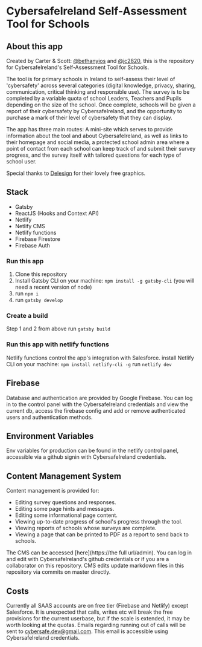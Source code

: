 # CybersafeIreland Self-Assessment Tool for Schools

## About this app
Created by Carter & Scott: [@bethanyios](https://github.com/bethanyios) and [@jc2820](https://github.com/jc2820), this is the repository for CybersafeIreland's Self-Assessment Tool for Schools.

The tool is for primary schools in Ireland to self-assess their level of 'cybersafety' across several categories (digital knowledge, privacy, sharing, communication, critical thinking and responsible use). The survey is to be completed by a variable quota of school Leaders, Teachers and Pupils depending on the size of the school. Once complete, schools will be given a report of their cybersafety by CybersafeIreland, and the opportunity to purchase a mark of their level of cybersafety that they can display.

The app has three main routes: A mini-site which serves to provide information about the tool and about CybersafeIreland, as well as links to their homepage and social media, a protected school admin area where a point of contact from each school can keep track of and submit their survey progress, and the survey itself with tailored questions for each type of school user.

Special thanks to [Delesign](https://delesign.com/) for their lovely free graphics.

## Stack
* Gatsby
* ReactJS (Hooks and Context API)
* Netlify
* Netlify CMS
* Netlify functions
* Firebase Firestore
* Firebase Auth

### Run this app
1. Clone this repository
2. Install Gatsby CLI on your machine: `npm install -g gatsby-cli` (you will need a recent version of node) 
3. run `npm i`
4. run `gatsby develop`

### Create a build
Step 1 and 2 from above
run `gatsby build`

### Run this app with netlify functions
Netlify functions control the app's integration with Salesforce. 
install Netlify CLI on your machine: `npm install netlify-cli -g`
run `netlify dev`

## Firebase
Database and authentication are provided by Google Firebase. You can log in to the control panel with the CybersafeIreland credentials and view the current db, access the firebase config and add or remove authenticated users and authentication methods.

## Environment Variables
Env variables for production can be found in the netlify control panel, accessible via a github signin with CybersafeIreland credentials.

## Content Management System
Content management is provided for: 
* Editing survey questions and responses.
* Editing some page hints and messages.
* Editing some informational page content.
* Viewing up-to-date progress of school's progress through the tool.
* Viewing reports of schools whose surveys are complete.
* Viewing a page that can be printed to PDF as a report to send back to schools.

The CMS can be accessed [here](https://the full url/admin). You can log in and edit with CybersafeIreland's github credentials or if you are a collaborator on this repository.
CMS edits update markdown files in this repository via commits on master directly.

## Costs
Currently all SAAS accounts are on free tier (Firebase and Netlify) except Salesforce. It is unexpected that calls, writes etc will break the free provisions for the current userbase, but if the scale is extended, it may be worth looking at the quotas. Emails regarding running out of calls will be sent to cybersafe.dev@gmail.com. This email is accessible using CybersafeIreland credentials.




